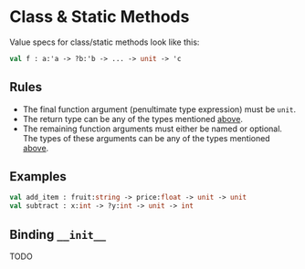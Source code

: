 # Class & Static Methods

Value specs for class/static methods look like this:

```ocaml
val f : a:'a -> ?b:'b -> ... -> unit -> 'c
```

## Rules

* The final function argument (penultimate type expression) must be `unit`.
* The return type can be any of the types mentioned [above](#allowed-types).
* The remaining function arguments must either be named or optional.  The types of these arguments can be any of the types mentioned [above](#allowed-types).

## Examples

```ocaml
val add_item : fruit:string -> price:float -> unit -> unit
val subtract : x:int -> ?y:int -> unit -> int
```

## Binding `__init__`

TODO
